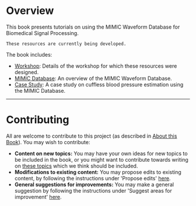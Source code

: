 # Overview

This book presents tutorials on using the MIMIC Waveform Database for Biomedical Signal Processing.

```{note}
These resources are currently being developed.
```

The book includes:

- [Workshop](../workshop): Details of the workshop for which these resources were designed.
- [MIMIC Database](../mimic-database): An overview of the MIMIC Waveform Database.
- [Case Study](../case-study): A case study on cuffless blood pressure estimation using the MIMIC Database.

---

# Contributing

All are welcome to contribute to this project (as described in [About this Book](../about)). You may wish to contribute:
- **Content on new topics:** You may have your own ideas for new topics to be included in the book, or you might want to contribute towards writing on [these topics](https://github.com/peterhcharlton/mimic_wfdb_tutorials/issues/1) which we think should be included.
- **Modifications to existing content:** You may propose edits to existing content, by following the instructions under 'Propose edits' [here](../about-contributing).
- **General suggestions for improvements:** You may make a general suggestion by following the instructions under 'Suggest areas for improvement' [here](../about-contributing).
